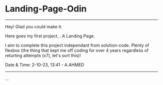 # Landing-Page-Odin

---

Hey! Glad you could make it.

Here goes my first project... A Landing Page.

I aim to complete this project independant from solution-code. Plenty of flexbox (the thing that kept me off coding for over 4 years regardless of returting attempts (x7), let's sort this)!

Date & Time: 2-10-23, 13:41 - A.AHMED

---

...
